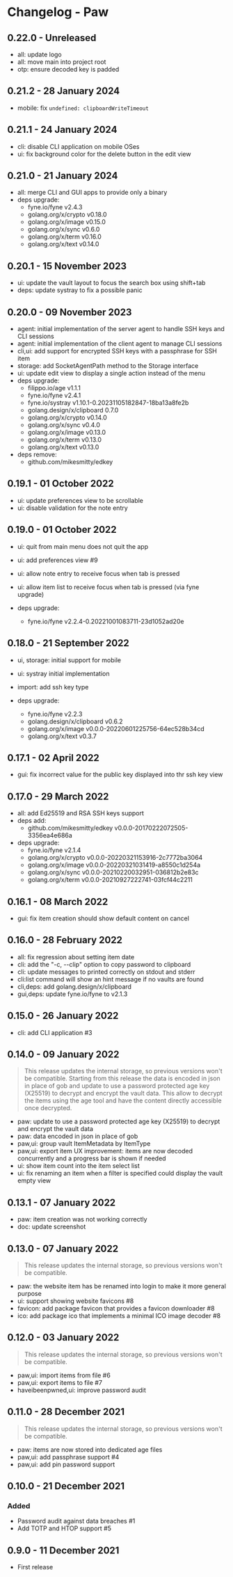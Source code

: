 # Changelog - Paw

## 0.22.0 - Unreleased

- all: update logo
- all: move main into project root
- otp: ensure decoded key is padded

## 0.21.2 - 28 January 2024

- mobile: fix `undefined: clipboardWriteTimeout`

## 0.21.1 - 24 January 2024

- cli: disable CLI application on mobile OSes  
- ui: fix background color for the delete button in the edit view

## 0.21.0 - 21 January 2024

- all: merge CLI and GUI apps to provide only a binary
- deps upgrade:
    - fyne.io/fyne v2.4.3
	- golang.org/x/crypto v0.18.0
	- golang.org/x/image v0.15.0
	- golang.org/x/sync v0.6.0
	- golang.org/x/term v0.16.0
	- golang.org/x/text v0.14.0

## 0.20.1 - 15 November 2023

- ui: update the vault layout to focus the search box using shift+tab
- deps: update systray to fix a possible panic

## 0.20.0 - 09 November 2023

- agent: initial implementation of the server agent to handle SSH keys and CLI sessions
- agent: initial implementation of the client agent to manage CLI sessions
- cli,ui: add support for encrypted SSH keys with a passphrase for SSH item
- storage: add SocketAgentPath method to the Storage interface
- ui: update edit view to display a single action instead of the menu 
- deps upgrade:
    - filippo.io/age v1.1.1
    - fyne.io/fyne v2.4.1
    - fyne.io/systray v1.10.1-0.20231105182847-18ba13a8fe2b
    - golang.design/x/clipboard 0.7.0
    - golang.org/x/crypto v0.14.0
    - golang.org/x/sync v0.4.0
    - golang.org/x/image v0.13.0
    - golang.org/x/term v0.13.0
    - golang.org/x/text v0.13.0
- deps remove:
    - github.com/mikesmitty/edkey

## 0.19.1 - 01 October 2022

- ui: update preferences view to be scrollable
- ui: disable validation for the note entry

## 0.19.0 - 01 October 2022

- ui: quit from main menu does not quit the app
- ui: add preferences view #9
- ui: allow note entry to receive focus when tab is pressed
- ui: allow item list to receive focus when tab is pressed (via fyne upgrade)

- deps upgrade:
    - fyne.io/fyne v2.2.4-0.20221001083711-23d1052ad20e

## 0.18.0 - 21 September 2022

- ui, storage: initial support for mobile
- ui: systray initial implementation
- import: add ssh key type

- deps upgrade:
    - fyne.io/fyne v2.2.3
    - golang.design/x/clipboard v0.6.2
    - golang.org/x/image v0.0.0-20220601225756-64ec528b34cd
    - golang.org/x/text v0.3.7

## 0.17.1 - 02 April 2022

- gui: fix incorrect value for the public key displayed into thr ssh key view 

## 0.17.0 - 29 March 2022

- all: add Ed25519 and RSA SSH keys support
- deps add:
    - github.com/mikesmitty/edkey v0.0.0-20170222072505-3356ea4e686a
- deps upgrade:
    - fyne.io/fyne v2.1.4
    - golang.org/x/crypto v0.0.0-20220321153916-2c7772ba3064
    - golang.org/x/image v0.0.0-20220321031419-a8550c1d254a
    - golang.org/x/sync v0.0.0-20210220032951-036812b2e83c
    - golang.org/x/term v0.0.0-20210927222741-03fcf44c2211
 
## 0.16.1 - 08 March 2022

- gui: fix item creation should show default content on cancel

## 0.16.0 - 28 February 2022 

- all: fix regression about setting item date
- cli: add the "-c, --clip" option to copy password to clipboard
- cli: update messages to printed correctly on stdout and stderr
- cli:list command will show an hint message if no vaults are found
- cli,deps: add golang.design/x/clipboard
- gui,deps: update fyne.io/fyne to v2.1.3 

## 0.15.0 - 26 January 2022 

- cli: add CLI application #3

## 0.14.0 - 09 January 2022

> This release updates the internal storage, so previous versions won't be compatible.
> Starting from this release the data is encoded in json in place of gob 
> and update to use a password protected age key (X25519) to decrypt and encrypt the vault data.
> This allow to decrypt the items using the age tool and have the content directly accessible once decrypted.

- paw: update to use a password protected age key (X25519) to decrypt and encrypt the vault data
- paw: data encoded in json in place of gob
- paw,ui: group vault ItemMetadata by ItemType
- paw,ui: export item UX improvement: items are now decoded concurrently and a progress bar is shown if needed
- ui: show item count into the item select list
- ui: fix renaming an item when a filter is specified could display the vault empty view

## 0.13.1 - 07 January 2022

- paw: item creation was not working correctly
- doc: update screenshot

## 0.13.0 - 07 January 2022

> This release updates the internal storage, so previous versions won't be compatible.

- paw: the website item has be renamed into login to make it more general purpose
- ui: support showing website favicons #8
- favicon: add package favicon that provides a favicon downloader #8
- ico: add package ico that implements a minimal ICO image decoder #8

## 0.12.0 - 03 January 2022

> This release updates the internal storage, so previous versions won't be compatible.

- paw,ui: import items from file #6
- paw,ui: export items to file #7
- haveibeenpwned,ui: improve password audit

## 0.11.0 - 28 December 2021

> This release updates the internal storage, so previous versions won't be compatible.

- paw: items are now stored into dedicated age files
- paw,ui: add passphrase support #4
- paw,ui: add pin password support

## 0.10.0 - 21 December 2021

### Added

- Password audit against data breaches #1 
- Add TOTP and HTOP support #5

## 0.9.0 - 11 December 2021

- First release
